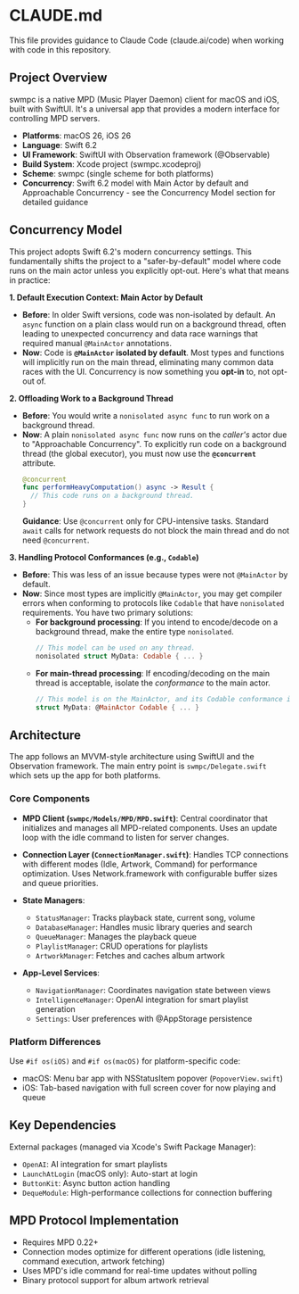 # CLAUDE.md

This file provides guidance to Claude Code (claude.ai/code) when working with code in this repository.

## Project Overview

swmpc is a native MPD (Music Player Daemon) client for macOS and iOS, built with SwiftUI. It's a universal app that provides a modern interface for controlling MPD servers.

- **Platforms**: macOS 26, iOS 26
- **Language**: Swift 6.2
- **UI Framework**: SwiftUI with Observation framework (@Observable)
- **Build System**: Xcode project (swmpc.xcodeproj)
- **Scheme**: swmpc (single scheme for both platforms)
- **Concurrency**: Swift 6.2 model with Main Actor by default and Approachable Concurrency - see the Concurrency Model section for detailed guidance

## Concurrency Model

This project adopts Swift 6.2's modern concurrency settings. This fundamentally shifts the project to a "safer-by-default" model where code runs on the main actor unless you explicitly opt-out. Here's what that means in practice:

**1. Default Execution Context: Main Actor by Default**

- **Before**: In older Swift versions, code was non-isolated by default. An `async` function on a plain class would run on a background thread, often leading to unexpected concurrency and data race warnings that required manual `@MainActor` annotations.
- **Now**: Code is **`@MainActor` isolated by default**. Most types and functions will implicitly run on the main thread, eliminating many common data races with the UI. Concurrency is now something you **opt-in** to, not opt-out of.

**2. Offloading Work to a Background Thread**

- **Before**: You would write a `nonisolated async func` to run work on a background thread.
- **Now**: A plain `nonisolated async func` now runs on the *caller's* actor due to "Approachable Concurrency". To explicitly run code on a background thread (the global executor), you must now use the **`@concurrent`** attribute.
  ```swift
  @concurrent
  func performHeavyComputation() async -> Result {
    // This code runs on a background thread.
  }
  ```
  **Guidance**: Use `@concurrent` only for CPU-intensive tasks. Standard `await` calls for network requests do not block the main thread and do not need `@concurrent`.

**3. Handling Protocol Conformances (e.g., `Codable`)**

- **Before**: This was less of an issue because types were not `@MainActor` by default.
- **Now**: Since most types are implicitly `@MainActor`, you may get compiler errors when conforming to protocols like `Codable` that have `nonisolated` requirements. You have two primary solutions:
  - **For background processing**: If you intend to encode/decode on a background thread, make the entire type `nonisolated`.
    ```swift
    // This model can be used on any thread.
    nonisolated struct MyData: Codable { ... }
    ```
  - **For main-thread processing**: If encoding/decoding on the main thread is acceptable, isolate the *conformance* to the main actor.
    ```swift
    // This model is on the MainActor, and its Codable conformance is too.
    struct MyData: @MainActor Codable { ... }
    ```

## Architecture

The app follows an MVVM-style architecture using SwiftUI and the Observation framework. The main entry point is `swmpc/Delegate.swift` which sets up the app for both platforms.

### Core Components

- **MPD Client (`swmpc/Models/MPD/MPD.swift`)**: Central coordinator that initializes and manages all MPD-related components. Uses an update loop with the idle command to listen for server changes.

- **Connection Layer (`ConnectionManager.swift`)**: Handles TCP connections with different modes (Idle, Artwork, Command) for performance optimization. Uses Network.framework with configurable buffer sizes and queue priorities.

- **State Managers**:
  - `StatusManager`: Tracks playback state, current song, volume
  - `DatabaseManager`: Handles music library queries and search
  - `QueueManager`: Manages the playback queue
  - `PlaylistManager`: CRUD operations for playlists
  - `ArtworkManager`: Fetches and caches album artwork

- **App-Level Services**:
  - `NavigationManager`: Coordinates navigation state between views
  - `IntelligenceManager`: OpenAI integration for smart playlist generation
  - `Settings`: User preferences with @AppStorage persistence

### Platform Differences

Use `#if os(iOS)` and `#if os(macOS)` for platform-specific code:
- macOS: Menu bar app with NSStatusItem popover (`PopoverView.swift`)
- iOS: Tab-based navigation with full screen cover for now playing and queue

## Key Dependencies

External packages (managed via Xcode's Swift Package Manager):
- `OpenAI`: AI integration for smart playlists
- `LaunchAtLogin` (macOS only): Auto-start at login
- `ButtonKit`: Async button action handling
- `DequeModule`: High-performance collections for connection buffering

## MPD Protocol Implementation

- Requires MPD 0.22+
- Connection modes optimize for different operations (idle listening, command execution, artwork fetching)
- Uses MPD's idle command for real-time updates without polling
- Binary protocol support for album artwork retrieval
